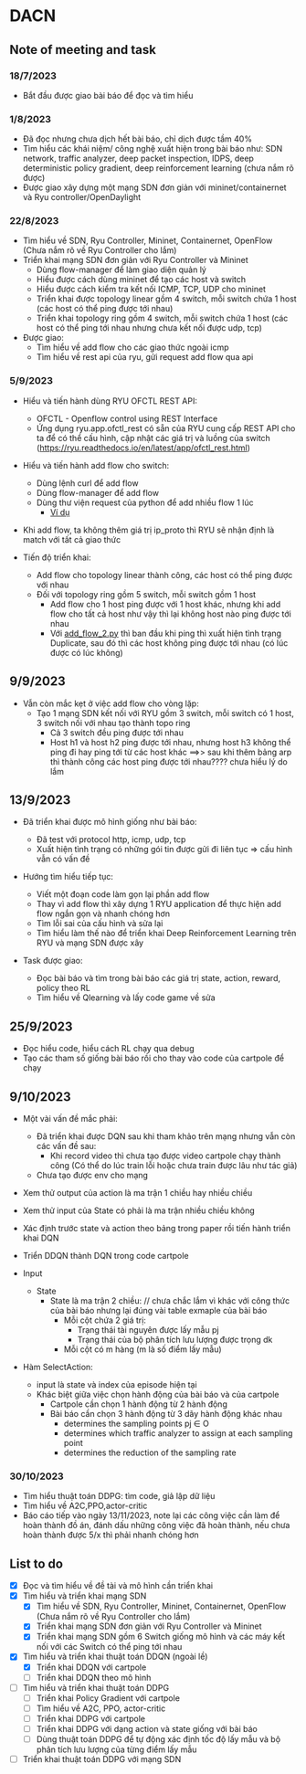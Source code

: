 # DACN
 
## Note of meeting and task

### 18/7/2023

- Bắt đầu được giao bài báo để đọc và tìm hiểu

### 1/8/2023

- Đã đọc nhưng chưa dịch hết bài báo, chỉ dịch được tầm 40%
- Tìm hiểu các khái niệm/ công nghệ xuất hiện trong bài báo như: SDN network, traffic analyzer, deep packet inspection, IDPS,  deep deterministic policy gradient, deep reinforcement learning (chưa nắm rõ được)
- Được giao xây dựng một mạng SDN đơn giản với mininet/containernet và Ryu controller/OpenDaylight  

### 22/8/2023

- Tìm hiểu về SDN, Ryu Controller, Mininet, Containernet, OpenFlow (Chưa nắm rõ về Ryu Controller cho lắm)
- Triển khai mạng SDN đơn giản với Ryu Controller và Mininet
  - Dùng flow-manager để làm giao diện quản lý
  - Hiểu được cách dùng mininet để tạo các host và switch
  - Hiểu được cách kiểm tra kết nối ICMP, TCP, UDP cho mininet
  - Triển khai được topology linear gồm 4 switch, mỗi switch chứa 1 host (các host có thể ping được tới nhau)
  - Triển khai topology ring gồm 4 switch, mỗi switch chứa 1 host (các host có thể ping tới nhau nhưng chưa kết nối được udp, tcp)
- Được giao:
  - Tìm hiểu về add flow cho các giao thức ngoài icmp
  - Tìm hiểu về rest api của ryu, gửi request add flow qua api

### 5/9/2023

- Hiểu và tiến hành dùng RYU OFCTL REST API:
  - OFCTL - Openflow control using REST Interface
  - Ứng dụng ryu.app.ofctl_rest có sẵn của RYU cung cấp REST API cho ta để có thể cấu hình, cập nhật các giá trị và luồng của switch (https://ryu.readthedocs.io/en/latest/app/ofctl_rest.html)

- Hiểu và tiến hành add flow cho switch:
  - Dùng lệnh curl để add flow
  - Dùng flow-manager để add flow
  - Dùng thư viện request của python để add nhiều flow 1 lúc 
    - [Ví dụ](SDN\add_flow.py)

- Khi add flow, ta không thêm giá trị ip_proto thì RYU sẽ nhận định là match với tất cả giao thức
- Tiến độ triển khai: 
  - Add flow cho topology linear thành công, các host có thể ping được với nhau
  - Đối với topology ring gồm 5 switch, mỗi switch gồm 1 host
    - Add flow cho 1 host ping được với 1 host khác, nhưng khi add flow cho tất cả host như vậy thì lại không host nào ping được tới nhau
    - Với [add_flow_2.py](SDN\add_flow_2.py) thì ban đầu khi ping thì xuất hiện tình trạng Duplicate, sau đó thì các host không ping được tới nhau (có lúc được có lúc không)

## 9/9/2023

- Vẫn còn mắc kẹt ở việc add flow cho vòng lặp:
  - Tạo 1 mạng SDN kết nối với RYU gồm 3 switch, mỗi switch có 1 host, 3 switch nối với nhau tạo thành topo ring
    - Cả 3 switch đều ping được tới nhau
    - Host h1 và host h2 ping được tới nhau, nhưng host h3 không thể ping đi hay ping tới từ các host khác 
  ==>> sau khi thêm bảng arp thì thành công các host ping được tới nhau???? chưa hiểu lý do lắm

## 13/9/2023

- Đã triển khai được mô hình giống như bài báo:
  - Đã test với protocol http, icmp, udp, tcp
  - Xuất hiện tình trạng có những gói tin được gửi đi liên tục => cấu hình vẫn có vấn đề

- Hướng tìm hiểu tiếp tục:
  - Viết một đoạn code làm gọn lại phần add flow
  - Thay vì add flow thì xây dựng 1 RYU application để thực hiện add flow ngắn gọn và nhanh chóng hơn
  - Tìm lỗi sai của cấu hình và sửa lại
  - Tìm hiểu làm thế nào để triển khai Deep Reinforcement Learning trên RYU và mạng SDN được xây

- Task được giao:
  - Đọc bài báo và tìm trong bài báo các giá trị state, action, reward, policy theo RL
  - Tìm hiểu về Qlearning và lấy code game về sửa

## 25/9/2023

- Đọc hiểu code, hiểu cách RL chạy qua debug
- Tạo các tham số giống bài báo rồi cho thay vào code của cartpole để chạy

## 9/10/2023

- Một vài vấn đề mắc phải:
  - Đã triển khai được DQN sau khi tham khảo trên mạng nhưng vẫn còn các vấn đề sau:
    - Khi record video thì chưa tạo được video cartpole chạy thành công (Có thể do lúc train lỗi hoặc chưa train được lâu như tác giả)
  - Chưa tạo được env cho mạng


- Xem thử output của action là ma trận 1 chiều hay nhiều chiều
- Xem thử input của State có phải là ma trận nhiều chiều không
- Xác định trước state và action theo bảng trong paper rồi tiến hành triển khai DQN
- Triển DDQN thành DQN trong code cartpole


- Input
  - State 
    - State là ma trận 2 chiều: // chưa chắc lắm vì khác với công thức của bài báo nhưng lại đúng vài table exmaple của bài báo
      - Mỗi cột chứa 2 giá trị:
        - Trạng thái tài nguyên được lấy mẫu pj 
        - Trạng thái của bộ phân tích lưu lượng được trọng dk
      - Mỗi cột có m hàng (m là số điểm lấy mẫu)

- Hàm SelectAction:
  - input là state và index của episode hiện tại
  - Khác biệt giữa việc chọn hành động của bài báo và của cartpole
    - Cartpole cần chọn 1 hành động từ 2 hành động
    - Bài báo cần chọn 3 hành động từ 3 dãy hành động khác nhau
      - determines the sampling points pj ∈ O
      - determines which traffic analyzer to assign at each sampling point
      - determines the reduction of the sampling rate


### 30/10/2023

- Tìm hiểu thuật toán DDPG: tìm code, giả lập dữ liệu
- Tìm hiểu về A2C,PPO,actor-critic
- Báo cáo tiếp vào ngày 13/11/2023, note lại các công việc cần làm để hoàn thành đồ án, đánh dấu những công việc đã hoàn thành, nếu chưa hoàn thành được 5/x thì phải nhanh chóng hơn


## List to do

- [X] Đọc và tìm hiểu về đề tài và mô hình cần triển khai
- [X] Tìm hiểu và triển khai mạng SDN
  - [X] Tìm hiểu về SDN, Ryu Controller, Mininet, Containernet, OpenFlow (Chưa nắm rõ về Ryu Controller cho lắm)
  - [X] Triển khai mạng SDN đơn giản với Ryu Controller và Mininet
  - [X] Triển khai mạng SDN gồm 6 Switch giống mô hình và các máy kết nối với các Switch có thể ping tới nhau 
- [X] Tìm hiểu và triển khai thuật toán DDQN (ngoài lề)
  - [X] Triển khai DDQN với cartpole
  - [ ] Triển khai DDQN theo mô hình
- [ ] Tìm hiểu và triển khai thuật toán DDPG
  - [ ] Triển khai Policy Gradient với cartpole
  - [ ] Tìm hiểu về A2C, PPO, actor-critic
  - [ ] Triển khai DDPG với cartpole
  - [ ] Triển khai DDPG với dạng action và state giống với bài báo
  - [ ] Dùng thuật toán DDPG để tự động xác định tốc độ lấy mẫu và bộ phân tích lưu lượng của từng điểm lấy mẫu
- [ ] Triển khai thuật toán DDPG với mạng SDN